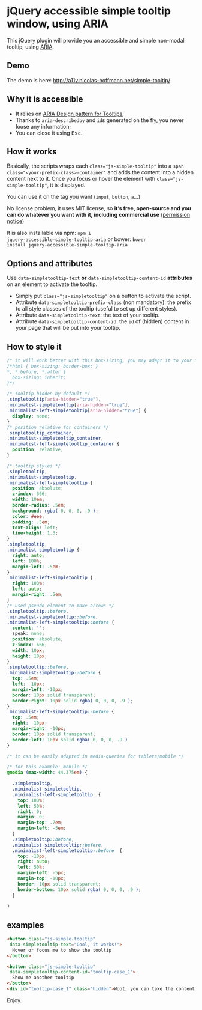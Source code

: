 # jQuery accessible simple tooltip window, using ARIA

This jQuery plugin will provide you an accessible and simple non-modal tooltip, using <abbr title="Accessible Rich Internet Application">ARIA</abbr>.

## Demo

The demo is here: http://a11y.nicolas-hoffmann.net/simple-tooltip/

## Why it is accessible
 
- It relies on <a href="http://www.w3.org/TR/wai-aria-practices/#tooltip"><abbr title="Accessible Rich Internet Application">ARIA</abbr> Design pattern for Tooltips</a>;
- Thanks to <code>aria-describedby</code> and <code>id</code>s generated on the fly, you never loose any information;
- You can close it using <kbd>Esc</kbd>.
 
## How it works
 
Basically, the scripts wraps each <code>class="js-simple-tooltip"</code> into a <code>span class="&lt;your-prefix-class&gt;-container"</code> and adds the content into a hidden content next to it. Once you focus or hover the element with <code>class="js-simple-tooltip"</code>, it is displayed.

You can use it on the tag you want (<code>input</code>, <code>button</code>, <code>a</code>…)

No license problem, it uses MIT license, so <strong>it’s free, open-source and you can do whatever you want with it, including commercial use</strong> (<a href="https://github.com/nico3333fr/jquery-accessible-simple-tooltip-aria/blob/master/LICENSE">permission notice</a>)

It is also installable via npm: <code>npm i jquery-accessible-simple-tooltip-aria</code>
or bower: <code>bower install jquery-accessible-simple-tooltip-aria</code>
 
 
## Options and attributes
 
Use <code>data-simpletooltip-text</code> <strong>or</strong> <code>data-simpletooltip-content-id</code> <strong>attributes</strong> on an element to activate the tooltip.
 
- Simply put <code>class="js-simpletooltip"</code> on a button to activate the script.
- Attribute <code>data-simpletooltip-prefix-class</code> (non mandatory): the prefix to all style classes of the tooltip (useful to set up different styles).
- Attribute <code>data-simpletooltip-text</code>: the text of your tooltip.
- Attribute <code>data-simpletooltip-content-id</code>: the <code>id</code> of (hidden) content in your page that will be put into your tooltip.

## How to style it
 
```css
/* it will work better with this box-sizing, you may adapt it to your needs */
/*html { box-sizing: border-box; }
*, *:before, *:after {
  box-sizing: inherit;
}*/

/* Tooltip hidden by default */
.simpletooltip[aria-hidden="true"],
.minimalist-simpletooltip[aria-hidden="true"],
.minimalist-left-simpletooltip[aria-hidden="true"] {
  display: none;
}
/* position relative for containers */
.simpletooltip_container,
.minimalist-simpletooltip_container,
.minimalist-left-simpletooltip_container {
  position: relative;
}

/* tooltip styles */
.simpletooltip, 
.minimalist-simpletooltip, 
.minimalist-left-simpletooltip {
  position: absolute;
  z-index: 666;
  width: 10em;
  border-radius: .5em;
  background: rgba( 0, 0, 0, .9 );
  color: #eee;
  padding: .5em;
  text-align: left;
  line-height: 1.3;
}
.simpletooltip, 
.minimalist-simpletooltip {
  right: auto;
  left: 100%;
  margin-left: .5em;
}
.minimalist-left-simpletooltip {
  right: 100%;
  left: auto;
  margin-right: .5em;
}
/* used pseudo-element to make arrows */
.simpletooltip::before,
.minimalist-simpletooltip::before,
.minimalist-left-simpletooltip::before {
  content: '';
  speak: none;
  position: absolute;
  z-index: 666;
  width: 10px;
  height: 10px;
}
.simpletooltip::before,
.minimalist-simpletooltip::before {
  top: .5em;
  left: -10px;
  margin-left: -10px;
  border: 10px solid transparent;
  border-right: 10px solid rgba( 0, 0, 0, .9 );
}
.minimalist-left-simpletooltip::before {
  top: .5em;
  right: -10px;
  margin-right: -10px;
  border: 10px solid transparent;
  border-left: 10px solid rgba( 0, 0, 0, .9 )
}

/* it can be easily adapted in media-queries for tablets/mobile */

/* for this example: mobile */
@media (max-width: 44.375em) {

  .simpletooltip, 
  .minimalist-simpletooltip,
  .minimalist-left-simpletooltip  {
    top: 100%;
    left: 50%;
	right: 0;
    margin: 0;
	margin-top: .7em;
	margin-left: -5em;
  }
  .simpletooltip::before, 
  .minimalist-simpletooltip::before,
  .minimalist-left-simpletooltip::before  {
    top: -10px;
	right: auto;
	left: 50%;
	margin-left: -5px;
    margin-top: -10px;
    border: 10px solid transparent;
    border-bottom: 10px solid rgba( 0, 0, 0, .9 );
  }
  
}
```
 
 
 
## examples

```html
<button class="js-simple-tooltip"
 data-simpletooltip-text="Cool, it works!">
  Hover or focus me to show the tooltip
</button>

<button class="js-simple-tooltip"
 data-simpletooltip-content-id="tooltip-case_1">
  Show me another tooltip
</button>
<div id="tooltip-case_1" class="hidden">Woot, you can take the content of a hidden block.</div>
```
 
Enjoy.
